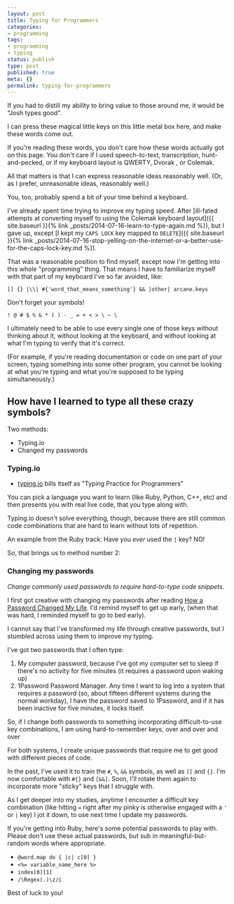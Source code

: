 ```yaml
---
layout: post
title: Typing for Programmers
categories:
- programming
tags:
- programming
- typing
status: publish
type: post
published: true
meta: {}
permalink: typing-for-programmers
---
```


If you had to distill my ability to bring value to those around me, it would be "Josh types good".

I can press these magical little keys on this little metal box here, and make these words come out.

If you're reading these words, you don't care how these words actually got on this page. You don't care if I used speech-to-text, transcription, hunt-and-pecked, or if my keyboard layout is QWERTY, Dvorak , or Colemak.

All that matters is that I can express reasonable ideas reasonably well. (Or, as I prefer,
unreasonable ideas, reasonably well.)

You, too, probably spend a bit of your time behind a keyboard.

I've already spent time trying to improve my typing speed. After [ill-fated attempts at converting myself to using the Colemak keyboard layout]({{ site.baseurl }}{% link _posts/2014-07-16-learn-to-type-again.md %}), but I gave up, except [I kept my `CAPS LOCK` key mapped to `DELETE`]({{ site.baseurl }}{% link _posts/2014-07-16-stop-yelling-on-the-internet-or-a-better-use-for-the-caps-lock-key.md %}).


That was a reasonable position to find myself, except now I'm getting into this whole "programming" thing. That means I have to familiarize myself with that part of my keyboard I've so far avoided, like:

`[] {} |\\| #{'word_that_means_something'} && |other| arcane.keys`

Don't forget your symbols!

`! @ # $ % & * ( ) - _ = + < > \ ~ \`

I ultimately need to be able to use every single one of those keys without thinking about it, without looking at the keyboard, and without looking at what I'm typing to verify that it's correct.

(For example, if you're reading documentation or code on one part of your screen, typing something into some other program, you cannot be looking at what you're typing and what you're supposed to be typing simultaneously.)

## How have I learned to type all these crazy symbols?

Two methods:

* Typing.io
* Changed my passwords

### Typing.io

* [typing.io](https://typing.io/) bills itself as "Typing Practice for Programmers"

You can pick a language you want to learn (like Ruby, Python, C++, etc) and then presents you with real live code, that you type along with.

Typing.io doesn't solve everything, though, because there are still common code combinations that are hard to learn without lots of repetition.

An example from the Ruby track: Have you _ever_ used the `|` key? NO!

So, that brings us to method number 2:

### Changing my passwords

_Change commonly used passwords to require hard-to-type code snippets._


I first got creative with changing my passwords after reading
[How a Password Changed My Life](https://medium.com/@manicho/how-a-password-changed-my-life-7af5d5f28038#.c43eyodf2). I'd remind myself to get up early, (when that was hard, I reminded myself to go to bed early).

I cannot say that I've transformed my life through creative passwords, but I stumbled across using them to improve my typing.

I've got two passwords that I often type:

1. My computer password, because I've got my computer set to sleep if there's no activity for five minutes (it requires a password upon waking up)
2. 1Password Password Manager. Any time I want to log into a system that requires a password (so, about fifteen different systems during the normal workday), I have the password saved to 1Password, and if it has been inactive for five minutes, it locks itself.

So, if I change both passwords to something incorporating difficult-to-use key combinations, I am using hard-to-remember keys, over and over and over

For both systems, I create unique passwords that require me to get good with different pieces of code.


In the past, I've used it to train the `#`, `%`, `&&` symbols, as well as `[]` and `{}`. I'm now comfortable with `#{}` and `[&&]`. Soon, I'll rotate them again to incorporate more "sticky" keys that I struggle with.

As I get deeper into my studies, anytime I encounter a difficult key combination (like hitting `=` right after my pinky is otherwise engaged with a `'` or `|` key) I jot it down, to use next time I update my passwords.


If you're getting into Ruby, here's some potential passwords to play with. Please don't use these actual passwords, but sub in meaningful-but-random words where appropriate.

- `@word.map do { |c| c[0] }`
- `<%= variable_name_here %>`
- `index[0][1]`
- `/\Regex(.)\z/i`

Best of luck to you!
